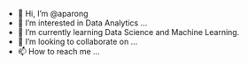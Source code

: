 - 👋 Hi, I’m @aparong
- 👀 I’m interested in Data Analytics ...
- 🌱 I’m currently learning Data Science and Machine Learning.
- 💞️ I’m looking to collaborate on ...
- 📫 How to reach me ...

<!---
aparong/aparong is a ✨ special ✨ repository because its `README.md` (this file) appears on your GitHub profile.
You can click the Preview link to take a look at your changes.
--->
